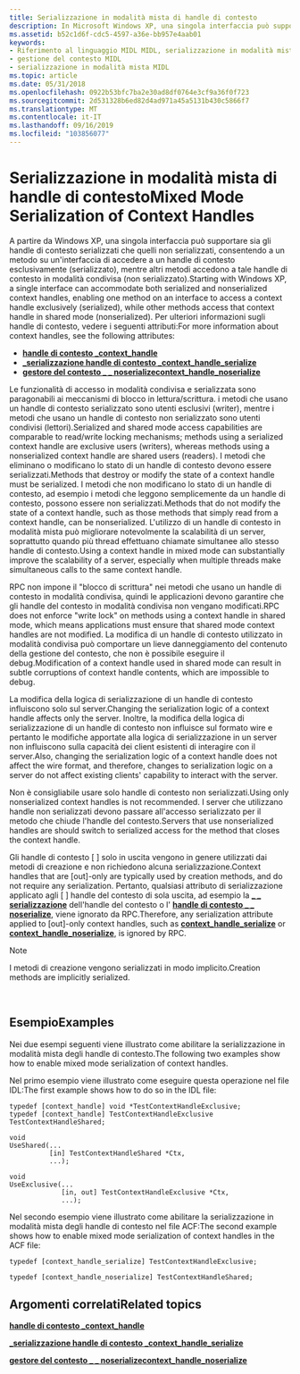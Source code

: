 ```yaml
---
title: Serializzazione in modalità mista di handle di contesto
description: In Microsoft Windows XP, una singola interfaccia può supportare sia gli handle di contesto serializzati che quelli non serializzati, denominati serializzazione in modalità mista.
ms.assetid: b52c1d6f-cdc5-4597-a36e-bb957e4aab01
keywords:
- Riferimento al linguaggio MIDL MIDL, serializzazione in modalità mista di handle di contesto
- gestione del contesto MIDL
- serializzazione in modalità mista MIDL
ms.topic: article
ms.date: 05/31/2018
ms.openlocfilehash: 0922b53bfc7ba2e30ad8df0764e3cf9a36f0f723
ms.sourcegitcommit: 2d531328b6ed82d4ad971a45a5131b430c5866f7
ms.translationtype: MT
ms.contentlocale: it-IT
ms.lasthandoff: 09/16/2019
ms.locfileid: "103856077"
---
```

# <a name="mixed-mode-serialization-of-context-handles"></a><span data-ttu-id="aec7e-106">Serializzazione in modalità mista di handle di contesto</span><span class="sxs-lookup"><span data-stu-id="aec7e-106">Mixed Mode Serialization of Context Handles</span></span>

<span data-ttu-id="aec7e-107">A partire da Windows XP, una singola interfaccia può supportare sia gli handle di contesto serializzati che quelli non serializzati, consentendo a un metodo su un'interfaccia di accedere a un handle di contesto esclusivamente (serializzato), mentre altri metodi accedono a tale handle di contesto in modalità condivisa (non serializzato).</span><span class="sxs-lookup"><span data-stu-id="aec7e-107">Starting with Windows XP, a single interface can accommodate both serialized and nonserialized context handles, enabling one method on an interface to access a context handle exclusively (serialized), while other methods access that context handle in shared mode (nonserialized).</span></span> <span data-ttu-id="aec7e-108">Per ulteriori informazioni sugli handle di contesto, vedere i seguenti attributi:</span><span class="sxs-lookup"><span data-stu-id="aec7e-108">For more information about context handles, see the following attributes:</span></span>

-   [<span data-ttu-id="aec7e-109">**handle di contesto \_**</span><span class="sxs-lookup"><span data-stu-id="aec7e-109">**context\_handle**</span></span>](context-handle.md)
-   [<span data-ttu-id="aec7e-110">**\_serializzazione handle di contesto \_**</span><span class="sxs-lookup"><span data-stu-id="aec7e-110">**context\_handle\_serialize**</span></span>](context-handle-serialize.md)
-   [<span data-ttu-id="aec7e-111">**gestore del contesto \_ \_ noserialize**</span><span class="sxs-lookup"><span data-stu-id="aec7e-111">**context\_handle\_noserialize**</span></span>](context-handle-noserialize.md)

<span data-ttu-id="aec7e-112">Le funzionalità di accesso in modalità condivisa e serializzata sono paragonabili ai meccanismi di blocco in lettura/scrittura. i metodi che usano un handle di contesto serializzato sono utenti esclusivi (writer), mentre i metodi che usano un handle di contesto non serializzato sono utenti condivisi (lettori).</span><span class="sxs-lookup"><span data-stu-id="aec7e-112">Serialized and shared mode access capabilities are comparable to read/write locking mechanisms; methods using a serialized context handle are exclusive users (writers), whereas methods using a nonserialized context handle are shared users (readers).</span></span> <span data-ttu-id="aec7e-113">I metodi che eliminano o modificano lo stato di un handle di contesto devono essere serializzati.</span><span class="sxs-lookup"><span data-stu-id="aec7e-113">Methods that destroy or modify the state of a context handle must be serialized.</span></span> <span data-ttu-id="aec7e-114">I metodi che non modificano lo stato di un handle di contesto, ad esempio i metodi che leggono semplicemente da un handle di contesto, possono essere non serializzati.</span><span class="sxs-lookup"><span data-stu-id="aec7e-114">Methods that do not modify the state of a context handle, such as those methods that simply read from a context handle, can be nonserialized.</span></span> <span data-ttu-id="aec7e-115">L'utilizzo di un handle di contesto in modalità mista può migliorare notevolmente la scalabilità di un server, soprattutto quando più thread effettuano chiamate simultanee allo stesso handle di contesto.</span><span class="sxs-lookup"><span data-stu-id="aec7e-115">Using a context handle in mixed mode can substantially improve the scalability of a server, especially when multiple threads make simultaneous calls to the same context handle.</span></span>

<span data-ttu-id="aec7e-116">RPC non impone il "blocco di scrittura" nei metodi che usano un handle di contesto in modalità condivisa, quindi le applicazioni devono garantire che gli handle del contesto in modalità condivisa non vengano modificati.</span><span class="sxs-lookup"><span data-stu-id="aec7e-116">RPC does not enforce "write lock" on methods using a context handle in shared mode, which means applications must ensure that shared mode context handles are not modified.</span></span> <span data-ttu-id="aec7e-117">La modifica di un handle di contesto utilizzato in modalità condivisa può comportare un lieve danneggiamento del contenuto della gestione del contesto, che non è possibile eseguire il debug.</span><span class="sxs-lookup"><span data-stu-id="aec7e-117">Modification of a context handle used in shared mode can result in subtle corruptions of context handle contents, which are impossible to debug.</span></span>

<span data-ttu-id="aec7e-118">La modifica della logica di serializzazione di un handle di contesto influiscono solo sul server.</span><span class="sxs-lookup"><span data-stu-id="aec7e-118">Changing the serialization logic of a context handle affects only the server.</span></span> <span data-ttu-id="aec7e-119">Inoltre, la modifica della logica di serializzazione di un handle di contesto non influisce sul formato wire e pertanto le modifiche apportate alla logica di serializzazione in un server non influiscono sulla capacità dei client esistenti di interagire con il server.</span><span class="sxs-lookup"><span data-stu-id="aec7e-119">Also, changing the serialization logic of a context handle does not affect the wire format, and therefore, changes to serialization logic on a server do not affect existing clients' capability to interact with the server.</span></span>

<span data-ttu-id="aec7e-120">Non è consigliabile usare solo handle di contesto non serializzati.</span><span class="sxs-lookup"><span data-stu-id="aec7e-120">Using only nonserialized context handles is not recommended.</span></span> <span data-ttu-id="aec7e-121">I server che utilizzano handle non serializzati devono passare all'accesso serializzato per il metodo che chiude l'handle del contesto.</span><span class="sxs-lookup"><span data-stu-id="aec7e-121">Servers that use nonserialized handles are should switch to serialized access for the method that closes the context handle.</span></span>

<span data-ttu-id="aec7e-122">Gli handle di contesto \[ \] solo in uscita vengono in genere utilizzati dai metodi di creazione e non richiedono alcuna serializzazione.</span><span class="sxs-lookup"><span data-stu-id="aec7e-122">Context handles that are \[out\]-only are typically used by creation methods, and do not require any serialization.</span></span> <span data-ttu-id="aec7e-123">Pertanto, qualsiasi attributo di serializzazione applicato agli \[ \] handle del contesto di sola uscita, ad esempio la [**\_ \_ serializzazione**](context-handle-serialize.md) dell'handle del contesto o l' [**handle di contesto \_ \_ noserialize**](context-handle-noserialize.md), viene ignorato da RPC.</span><span class="sxs-lookup"><span data-stu-id="aec7e-123">Therefore, any serialization attribute applied to \[out\]-only context handles, such as [**context\_handle\_serialize**](context-handle-serialize.md) or [**context\_handle\_noserialize**](context-handle-noserialize.md), is ignored by RPC.</span></span>

> [!Note]  
> <span data-ttu-id="aec7e-124">I metodi di creazione vengono serializzati in modo implicito.</span><span class="sxs-lookup"><span data-stu-id="aec7e-124">Creation methods are implicitly serialized.</span></span>

 

## <a name="examples"></a><span data-ttu-id="aec7e-125">Esempio</span><span class="sxs-lookup"><span data-stu-id="aec7e-125">Examples</span></span>

<span data-ttu-id="aec7e-126">Nei due esempi seguenti viene illustrato come abilitare la serializzazione in modalità mista degli handle di contesto.</span><span class="sxs-lookup"><span data-stu-id="aec7e-126">The following two examples show how to enable mixed mode serialization of context handles.</span></span>

<span data-ttu-id="aec7e-127">Nel primo esempio viene illustrato come eseguire questa operazione nel file IDL:</span><span class="sxs-lookup"><span data-stu-id="aec7e-127">The first example shows how to do so in the IDL file:</span></span>

``` syntax
typedef [context_handle] void *TestContextHandleExclusive;
typedef [context_handle] TestContextHandleExclusive TestContextHandleShared;

void
UseShared(...
          [in] TestContextHandleShared *Ctx,
          ...);

void
UseExclusive(...
             [in, out] TestContextHandleExclusive *Ctx,
             ...);
```

<span data-ttu-id="aec7e-128">Nel secondo esempio viene illustrato come abilitare la serializzazione in modalità mista degli handle di contesto nel file ACF:</span><span class="sxs-lookup"><span data-stu-id="aec7e-128">The second example shows how to enable mixed mode serialization of context handles in the ACF file:</span></span>

``` syntax
typedef [context_handle_serialize] TestContextHandleExclusive;

typedef [context_handle_noserialize] TestContextHandleShared;
```

## <a name="related-topics"></a><span data-ttu-id="aec7e-129">Argomenti correlati</span><span class="sxs-lookup"><span data-stu-id="aec7e-129">Related topics</span></span>

<dl> <dt>

[<span data-ttu-id="aec7e-130">**handle di contesto \_**</span><span class="sxs-lookup"><span data-stu-id="aec7e-130">**context\_handle**</span></span>](context-handle.md)
</dt> <dt>

[<span data-ttu-id="aec7e-131">**\_serializzazione handle di contesto \_**</span><span class="sxs-lookup"><span data-stu-id="aec7e-131">**context\_handle\_serialize**</span></span>](context-handle-serialize.md)
</dt> <dt>

[<span data-ttu-id="aec7e-132">**gestore del contesto \_ \_ noserialize**</span><span class="sxs-lookup"><span data-stu-id="aec7e-132">**context\_handle\_noserialize**</span></span>](context-handle-noserialize.md)
</dt> </dl>

 

 




